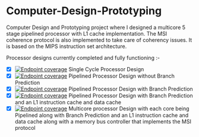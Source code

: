 # Computer-Design-Prototyping
Computer Design and Prototyping project where I designed a multicore 5 stage pipelined processor with L1 cache implementation. The MSI coherence protocol is also implemented to take care of coherency issues. It is based on the MIPS instruction set architecture.


Processor designs currently completed and fully functioning :-

- [x] [![Endpoint coverage](http://progressed.io/bar/100?title=progress)](#progress)  Single Cycle Processor Design
- [x] [![Endpoint coverage](http://progressed.io/bar/100?title=progress)](#progress)  Pipelined Processor Design without Branch Prediction
- [x] [![Endpoint coverage](http://progressed.io/bar/100?title=progress)](#progress)  Pipelined Processor Design with Branch Prediction
- [x] [![Endpoint coverage](http://progressed.io/bar/100?title=progress)](#progress)  Pipelined Processor Design with Branch Prediction and an L1 instruction cache and data cache 
- [x] [![Endpoint coverage](http://progressed.io/bar/100?title=progress)](#progress)  Multicore processor Design with each core being Pipelined along with Branch Prediction and an L1 instruction cache and data cache along with a memory bus controller that implements the MSI protocol
